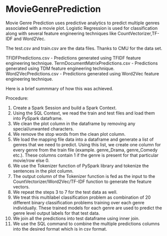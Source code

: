 # MovieGenrePrediction

Movie Genre Prediction uses predictive analytics to predict multiple genres associated with a movie plot. 
Logistic Regression is used for classification along with several feature engineering techniques like CountVectorizer,TF-IDF and Word2Vec.

The test.csv and train.csv are the data files. Thanks to CMU for the data set.

TFIDFPredictions.csv - Predictions generated using TFIDF feature engineering technique.
TermDocumentMatrixPredictions.csv - Predictions generated using TDM feature engineering technique.
Word2VecPredictions.csv - Predictions generated using Word2Vec feature engineering technique.

Here is a brief summmary of how this was achieved.

Procedure:

1.	Create a Spark Session and build a Spark Context. 
2.	Using the SQL Context, we read the train and test files and load them into PySpark dataframe.
3.	We clean the plot column in the dataframe by removing any special/unwanted characters. 
4.	We remove the stop words from the clean plot column. 
5.	We load the mapping file data into a dataframe and generate a list of genres that we need to predict. Using this list, we create one column for every genre from the train file (example. genre_Drama, genre_Comedy etc.). These columns contain 1 if the genre is present for that particular movie/row else 0. 
6.	We use the Tokenizer function of PySpark library and tokenize the sentences in the plot column. 
7.	The output column of the Tokenizer function is fed as the input to the CountVectorizer/Word2Vec/TF-IDF function to generate the feature vectors.
8.	We repeat the steps 3 to 7 for the test data as well. 
9.	We treat this multilabel classification problem as combination of 20 different binary classification problems training over each genre individually. These trained models for each genre are used to predict the genre level output labels for that test data. 
10.	We join all the predictions into test dataframe using inner join. 
11.	We use the SQL command to combine the multiple predictions columns into the desired format which is in csv format. 
